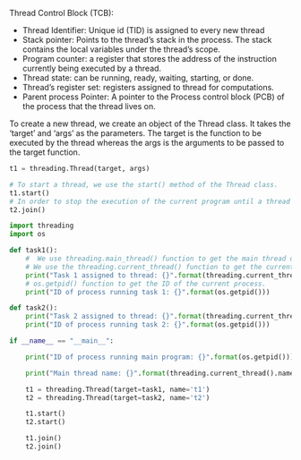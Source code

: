 Thread Control Block (TCB):
- Thread Identifier: Unique id (TID) is assigned to every new thread
- Stack pointer: Points to the thread’s stack in the process. The stack contains the local variables under the thread’s scope.
- Program counter: a register that stores the address of the instruction currently being executed by a thread.
- Thread state: can be running, ready, waiting, starting, or done.
- Thread’s register set: registers assigned to thread for computations.
- Parent process Pointer: A pointer to the Process control block (PCB) of the process that the thread lives on.

To create a new thread, we create an object of the Thread class.
It takes the ‘target’ and ‘args’ as the parameters.
The target is the function to be executed by the thread whereas the args is the arguments to be passed to the target function.
```python
t1 = threading.Thread(target, args)
```
```python
# To start a thread, we use the start() method of the Thread class.
t1.start()
# In order to stop the execution of the current program until a thread is complete, we use the join() method.
t2.join()
```
```python
import threading
import os

def task1():
    #  We use threading.main_thread() function to get the main thread object.
    # We use the threading.current_thread() function to get the current thread object.
	print("Task 1 assigned to thread: {}".format(threading.current_thread().name))
    # os.getpid() function to get the ID of the current process.
    print("ID of process running task 1: {}".format(os.getpid()))

def task2():
	print("Task 2 assigned to thread: {}".format(threading.current_thread().name))
	print("ID of process running task 2: {}".format(os.getpid()))

if __name__ == "__main__":

	print("ID of process running main program: {}".format(os.getpid()))

	print("Main thread name: {}".format(threading.current_thread().name))

	t1 = threading.Thread(target=task1, name='t1')
	t2 = threading.Thread(target=task2, name='t2')

	t1.start()
	t2.start()

	t1.join()
	t2.join()

```
